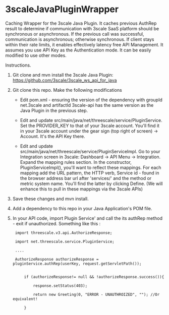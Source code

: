 # 3scaleJavaPluginWrapper
Caching Wrapper for the 3scale Java Plugin. It caches previous AuthRep result to determine if communication with 3scale SaaS platform should be synchronous or asynchronous. If the previous call was successful, communication is asynchronous; otherwise synchronous. If client stays within their rate limits, it enables effectively latency free API Management.
It assumes you use API Key as the Authentication mode. It can be easily modified to use other modes.

Instructions.

1) Git clone and mvn install the 3scale Java Plugin: https://github.com/3scale/3scale_ws_api_for_java

2) Git clone this repo. Make the following modifications
    
    - Edit pom.xml - ensuring the version of the dependency with groupId net.3scale and artifactId 3scale-api has the same version as the Java Plugin in the previous step.

    - Edit and update src/main/java/net/threescale/service/PluginService. Set the PROVIDER_KEY to that of your 3scale account. You'll find it in your 3scale account under the gear sign (top right of screen) -> Account. It's the API Key there.

    - Edit and update src/main/java/net/threescale/service/PluginServiceImpl. Go to your Integration screen in 3scale: Dashboard -> API Menu -> Integration. Expand the mapping rules section. In the constructor, PluginServiceImpl(), you'll want to reflect these mappings. For each mapping add the URL pattern, the HTTP verb, Service id - found in the browser address bar url after 'services/' and the method or metric system name. You'll find the latter by clicking Define.
      (We will enhance this to pull in these mappings via the 3scale APIs)

3) Save these changes and mvn install.

4) Add a dependency to this repo in your Java Application's POM file.

5) In your API code, import Plugin Service' and call the its authRep method - exit if unauthorized. Something like this :
            
        import threescale.v3.api.AuthorizeResponse;
        
        import net.threescale.service.PluginService;
        
        ....
        
        AuthorizeResponse authorizeResponse = pluginService.authRep(userKey, request.getServletPath());
        

            if (authorizeResponse!= null && !authorizeResponse.success()){
        
                response.setStatus(403);
        
                return new Greeting(0, "ERROR - UNAUTHROIZED", ""); //Or equivalent!
        
            }